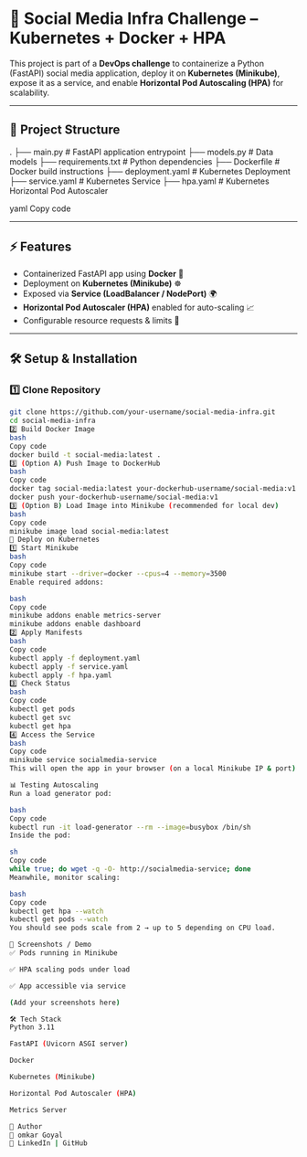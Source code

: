 # 📌 Social Media Infra Challenge – Kubernetes + Docker + HPA

This project is part of a **DevOps challenge** to containerize a Python (FastAPI) social media application, deploy it on **Kubernetes (Minikube)**, expose it as a service, and enable **Horizontal Pod Autoscaling (HPA)** for scalability.  

---

## 📂 Project Structure
.
├── main.py # FastAPI application entrypoint
├── models.py # Data models
├── requirements.txt # Python dependencies
├── Dockerfile # Docker build instructions
├── deployment.yaml # Kubernetes Deployment
├── service.yaml # Kubernetes Service
├── hpa.yaml # Kubernetes Horizontal Pod Autoscaler

yaml
Copy code

---

## ⚡ Features
- Containerized FastAPI app using **Docker** 🐳  
- Deployment on **Kubernetes (Minikube)** ☸️  
- Exposed via **Service (LoadBalancer / NodePort)** 🌍  
- **Horizontal Pod Autoscaler (HPA)** enabled for auto-scaling 📈  
- Configurable resource requests & limits 💾  

---

## 🛠️ Setup & Installation

### 1️⃣ Clone Repository
```bash
git clone https://github.com/your-username/social-media-infra.git
cd social-media-infra
2️⃣ Build Docker Image
bash
Copy code
docker build -t social-media:latest .
3️⃣ (Option A) Push Image to DockerHub
bash
Copy code
docker tag social-media:latest your-dockerhub-username/social-media:v1
docker push your-dockerhub-username/social-media:v1
3️⃣ (Option B) Load Image into Minikube (recommended for local dev)
bash
Copy code
minikube image load social-media:latest
🚀 Deploy on Kubernetes
1️⃣ Start Minikube
bash
Copy code
minikube start --driver=docker --cpus=4 --memory=3500
Enable required addons:

bash
Copy code
minikube addons enable metrics-server
minikube addons enable dashboard
2️⃣ Apply Manifests
bash
Copy code
kubectl apply -f deployment.yaml
kubectl apply -f service.yaml
kubectl apply -f hpa.yaml
3️⃣ Check Status
bash
Copy code
kubectl get pods
kubectl get svc
kubectl get hpa
4️⃣ Access the Service
bash
Copy code
minikube service socialmedia-service
This will open the app in your browser (on a local Minikube IP & port).

📊 Testing Autoscaling
Run a load generator pod:

bash
Copy code
kubectl run -it load-generator --rm --image=busybox /bin/sh
Inside the pod:

sh
Copy code
while true; do wget -q -O- http://socialmedia-service; done
Meanwhile, monitor scaling:

bash
Copy code
kubectl get hpa --watch
kubectl get pods --watch
You should see pods scale from 2 → up to 5 depending on CPU load.

📸 Screenshots / Demo
✅ Pods running in Minikube

✅ HPA scaling pods under load

✅ App accessible via service

(Add your screenshots here)

🛠️ Tech Stack
Python 3.11

FastAPI (Uvicorn ASGI server)

Docker

Kubernetes (Minikube)

Horizontal Pod Autoscaler (HPA)

Metrics Server

📌 Author
👤 omkar Goyal
🔗 LinkedIn | GitHub


